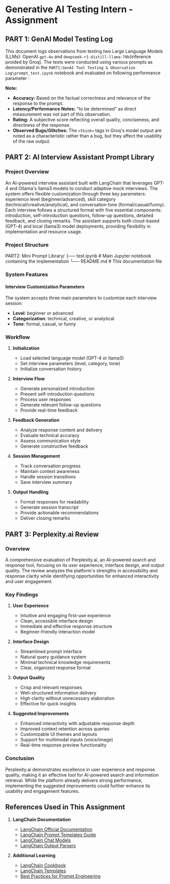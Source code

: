 # Generative AI Testing Intern - Assignment

## PART 1: GenAI Model Testing Log

This document logs observations from testing two Large Language Models (LLMs): OpenAI `gpt-4o` and `deepseek-r1-distill-llama-70b`(inference proided by Groq). The tests were conducted using various prompts as demonstrated in the `PART1:GenAI Tool Testing & Observation Log\prompt_test.ipynb` notebook and evaluated on following performance parameter :

**Note:**
- **Accuracy:** Based on the factual correctness and relevance of the response to the prompt.
- **Latency/Performance Notes:** "to be determined" as direct measurement was not part of this observation.
- **Rating:** A subjective score reflecting overall quality, conciseness, and directness of the response.
- **Observed Bugs/Glitches:** The `<think>` tags in Groq's model output are noted as a characteristic rather than a bug, but they affect the usability of the raw output.


## PART 2: AI Interview Assistant Prompt Library

### Project Overview
An AI-powered interview assistant built with LangChain that leverages GPT-4 and Ollama's llama3 models to conduct adaptive mock interviews. The system offers flexible customization through three key parameters: experience level (beginner/advanced), skill category (technical/creative/analytical), and conversation tone (formal/casual/funny). Each interview follows a structured format with five essential components: introduction, self-introduction questions, follow-up questions, detailed feedback, and closing remarks. The assistant supports both cloud-based (GPT-4) and local (llama3) model deployments, providing flexibility in implementation and resource usage.

### Project Structure
PART2: Mini Prompt Library/
   ├── test.ipynb    # Main Jupyter notebook containing the implementation
   └── README.md     # This documentation file

### System Features

#### Interview Customization Parameters
The system accepts three main parameters to customize each interview session:
- **Level**: beginner or advanced
- **Categorization**: technical, creative, or analytical
- **Tone**: formal, casual, or funny

### Workflow

1. **Initialization**
   - Load selected language model (GPT-4 or llama3)
   - Set interview parameters (level, category, tone)
   - Initialize conversation history

2. **Interview Flow**
   - Generate personalized introduction
   - Present self-introduction questions
   - Process user responses
   - Generate relevant follow-up questions
   - Provide real-time feedback

3. **Feedback Generation**
   - Analyze response content and delivery
   - Evaluate technical accuracy
   - Assess communication style
   - Generate constructive feedback

4. **Session Management**
   - Track conversation progress
   - Maintain context awareness
   - Handle session transitions
   - Save interview summary

5. **Output Handling**
   - Format responses for readability
   - Generate session transcript
   - Provide actionable recommendations
   - Deliver closing remarks

   


## PART 3: Perplexity.ai Review

### Overview
A comprehensive evaluation of Perplexity.ai, an AI-powered search and response tool, focusing on its user experience, interface design, and output quality. The review analyzes the platform's strengths in accessibility and response clarity while identifying opportunities for enhanced interactivity and user engagement.

### Key Findings

1. **User Experience**
   - Intuitive and engaging first-use experience
   - Clean, accessible interface design
   - Immediate and effective response structure
   - Beginner-friendly interaction model

2. **Interface Design**
   - Streamlined prompt interface
   - Natural query guidance system
   - Minimal technical knowledge requirements
   - Clear, organized response format

3. **Output Quality**
   - Crisp and relevant responses
   - Well-structured information delivery
   - High clarity without unnecessary elaboration
   - Effective for quick insights

4. **Suggested Improvements**
   - Enhanced interactivity with adjustable response depth
   - Improved context retention across queries
   - Customizable UI themes and layouts
   - Support for multimodal inputs (voice/image)
   - Real-time response preview functionality

### Conclusion
Perplexity.ai demonstrates excellence in user experience and response quality, making it an effective tool for AI-powered search and information retrieval. While the platform already delivers strong performance, implementing the suggested improvements could further enhance its usability and engagement features.


## References Used in This Assignment

1. **LangChain Documentation**
   - [LangChain Official Documentation](https://python.langchain.com/docs/get_started/introduction)
   - [LangChain Prompt Templates Guide](https://python.langchain.com/docs/modules/model_io/prompts/prompt_templates/)
   - [LangChain Chat Models](https://python.langchain.com/docs/modules/model_io/models/chat/)
   - [LangChain Output Parsers](https://python.langchain.com/docs/modules/model_io/output_parsers/)

3. **Additional Learning**
   - [LangChain Cookbook](https://python.langchain.com/docs/additional_resources/tutorials)
   - [LangChain Templates](https://python.langchain.com/docs/templates)
   - [Best Practices for Prompt Engineering](https://python.langchain.com/docs/additional_resources/prompt_engineering)